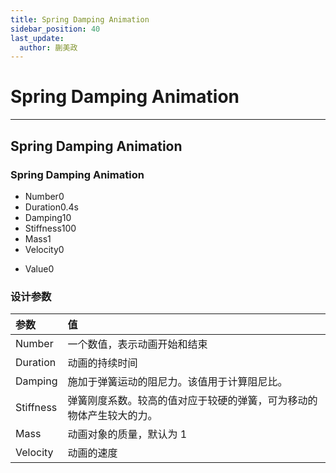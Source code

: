 ```yaml
---
title: Spring Damping Animation
sidebar_position: 40
last_update:
  author: 蒯美政
---
```


# Spring Damping Animation

---

## Spring Damping Animation

<div className="patch-container">
    <div className="patch processor">
        <h3>Spring Damping Animation</h3>
        <ul className="inputs">
            <li>Number<span>0</span></li>
            <li>Duration<span>0.4s</span></li>
            <li>Damping<span>10</span></li>
            <li>Stiffness<span>100</span></li>
            <li>Mass<span>1</span></li>
            <li>Velocity<span>0</span></li>
        </ul>
        <ul className="outputs">
            <li>Value<span>0</span> </li>
        </ul>
    </div>
</div>

### 设计参数

| 参数      | 值                                                                   |
| :-------- | :------------------------------------------------------------------- |
| Number    | 一个数值，表示动画开始和结束                                         |
| Duration  | 动画的持续时间                                                       |
| Damping   | 施加于弹簧运动的阻尼力。该值用于计算阻尼比。                         |
| Stiffness | 弹簧刚度系数。较高的值对应于较硬的弹簧，可为移动的物体产生较大的力。 |
| Mass      | 动画对象的质量，默认为 1                                             |
| Velocity  | 动画的速度                                                           |
